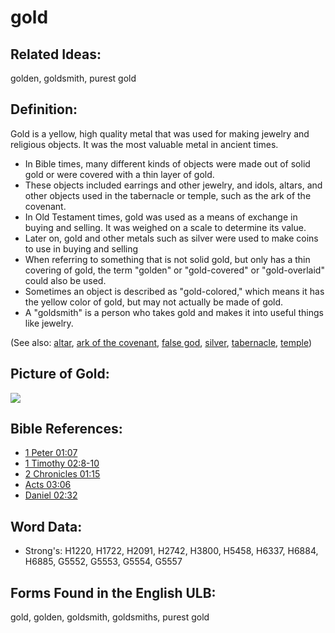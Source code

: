 # gold

## Related Ideas:

golden, goldsmith, purest gold

## Definition:

Gold is a yellow, high quality metal that was used for making jewelry and religious objects. It was the most valuable metal in ancient times.

* In Bible times, many different kinds of objects were made out of solid gold or were covered with a thin layer of gold.
* These objects included earrings and other jewelry, and idols, altars, and other objects used in the tabernacle or temple, such as the ark of the covenant.
* In Old Testament times, gold was used as a means of exchange in buying and selling. It was weighed on a scale to determine its value.
* Later on, gold and other metals such as silver were used to make coins to use in buying and selling
* When referring to something that is not solid gold, but only has a thin covering of gold, the term "golden" or "gold-covered" or "gold-overlaid" could also be used.
* Sometimes an object is described as "gold-colored," which means it has the yellow color of gold, but may not actually be made of gold.
* A "goldsmith" is a person who takes gold and makes it into useful things like jewelry.

(See also: [altar](../kt/altar.md), [ark of the covenant](../kt/arkofthecovenant.md), [false god](../kt/falsegod.md), [silver](../other/silver.md), [tabernacle](../kt/tabernacle.md), [temple](../kt/temple.md))

## Picture of Gold:

<a href="https://content.bibletranslationtools.org/WycliffeAssociates/en_tw/raw/branch/master/PNGs/g/Gold.png"><img src="https://content.bibletranslationtools.org/WycliffeAssociates/en_tw/raw/branch/master/PNGs/g/Gold.png" ></a>

## Bible References:

* [1 Peter 01:07](rc://en/tn/help/1pe/01/07)
* [1 Timothy 02:8-10](rc://en/tn/help/1ti/02/08)
* [2 Chronicles 01:15](rc://en/tn/help/2ch/01/15)
* [Acts 03:06](rc://en/tn/help/act/03/06)
* [Daniel 02:32](rc://en/tn/help/dan/02/32)

## Word Data:

* Strong's: H1220, H1722, H2091, H2742, H3800, H5458, H6337, H6884, H6885, G5552, G5553, G5554, G5557

## Forms Found in the English ULB:

gold, golden, goldsmith, goldsmiths, purest gold
